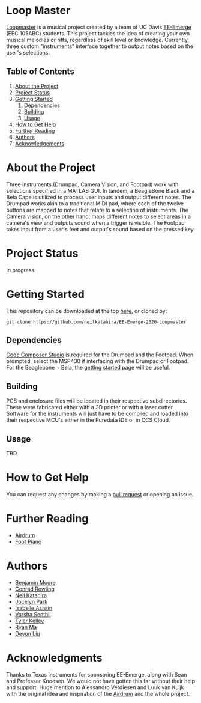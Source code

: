 # Loop Master

[Loopmaster](https://neilkatahira.github.io/EE-Emerge-2020-Loopmaster/) is a musical project created by a team of UC Davis [EE-Emerge](https://www.ece.ucdavis.edu/ieee/home/ee-emerge/) (EEC 105ABC) students. This project tackles the idea of creating your own musical melodies or riffs, regardless of skill level or knowledge. Currently, three custom "instruments" interface together to output notes based on the user's selections.

## Table of Contents

1. [About the Project](#about-the-project)
2. [Project Status](#project-status)
3. [Getting Started](#getting-started)
    1. [Dependencies](#dependencies)
    1. [Building](#building)
    1. [Usage](#usage)
4. [How to Get Help](#how-to-get-help)
5. [Further Reading](#further-reading)
6. [Authors](#authors)
7. [Acknowledgements](#acknowledgements)

# About the Project

Three instruments (Drumpad, Camera Vision, and Footpad) work with selections specified in a MATLAB GUI. In tandem, a BeagleBone Black and a Bela Cape is utilized to process user inputs and output different notes.
The Drumpad works akin to a traditional MIDI pad, where each of the twelve buttons are mapped to notes that relate to a selection of instruments. The Camera vision, on the other hand, maps different notes to select areas in a camera's view and outputs sound when a trigger is visible. The Footpad takes input from a user's feet and output's sound based on the pressed key.

# Project Status

In progress

# Getting Started

This repository can be downloaded at the top [here](https://github.com/neilkatahira/EE-Emerge-2020-Loopmaster), or cloned by:
```
git clone https://github.com/neilkatahira/EE-Emerge-2020-Loopmaster
```

## Dependencies

[Code Composer Studio](https://software-dl.ti.com/ccs/esd/documents/ccs_downloads.html) is required for the Drumpad and the Footpad. When prompted, select the MSP430 if interfacing with the Drumpad or Footpad. For the Beaglebone + Bela, the [getting started](https://github.com/BelaPlatform/Bela/wiki/Getting-started-with-Bela) page will be useful.

## Building

PCB and enclosure files will be located in their respective subdirectories. These were fabricated either with a 3D printer or with a laser cutter.
Software for the instruments will just have to be compiled and loaded into their respective MCU's either in the Puredata IDE or in CCS Cloud.

## Usage

TBD

# How to Get Help

You can request any changes by making a [pull request](https://github.com/neilkatahira/EE-Emerge-2020-Loopmaster/pulls) or opening an issue.

# Further Reading
* [Airdrum](https://hackaday.com/2019/11/15/finally-your-air-drumming-has-an-outlet/)
* [Foot Piano](https://www.instructables.com/id/Build-a-Big-Piano/)

# Authors

* [Benjamin Moore](https://github.com/mooreben34)
* [Conrad Rowling](https://github.com/Conrad-Rowling)
* [Neil Katahira](https://github.com/neilkatahira)
* [Jocelyn Park](https://github.com/spectivePer)
* [Isabelle Asistin](https://github.com/ijasistin)
* [Varsha Senthil](https://github.com/varshaaaaa)
* [Tyler Kelley](https://github.com/tfkelley)
* [Ryan Ma](https://github.com/RyanMa1)
* [Devon Liu](https://github.com/dvnliu)

# Acknowledgments

Thanks to Texas Instruments for sponsoring EE-Emerge, along with Sean and Professor Knoesen. We would not have gotten this far without their help and support.
Huge mention to Alessandro Verdiesen and Luuk van Kuijk with the original idea and inspiration of the [Airdrum](https://hackaday.com/2019/11/15/finally-your-air-drumming-has-an-outlet/) and the whole project.
